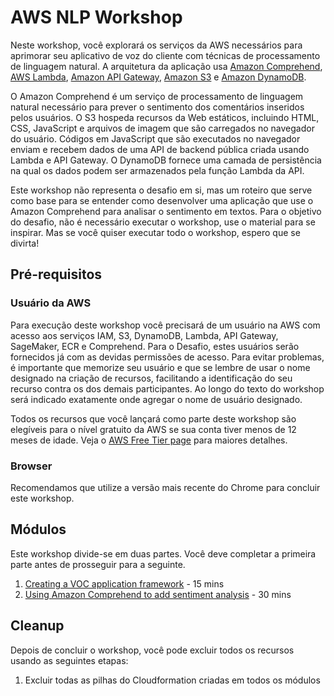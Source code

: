 # AWS NLP Workshop

Neste workshop, você explorará os serviços da AWS necessários para aprimorar seu aplicativo de voz do cliente com técnicas de processamento de linguagem natural. A arquitetura da aplicação usa [Amazon Comprehend](https://aws.amazon.com/comprehend/), [AWS Lambda](https://aws.amazon.com/lambda/), [Amazon API Gateway](https://aws.amazon.com/api-gateway/), [Amazon S3](https://aws.amazon.com/s3/) e [Amazon DynamoDB](https://aws.amazon.com/dynamodb/). 
  
O Amazon Comprehend é um serviço de processamento de linguagem natural necessário para prever o sentimento dos comentários inseridos pelos usuários. O S3 hospeda recursos da Web estáticos, incluindo HTML, CSS, JavaScript e arquivos de imagem que são carregados no navegador do usuário. Códigos em JavaScript que são executados no navegador enviam e recebem dados de uma API de backend pública criada usando Lambda e API Gateway. O DynamoDB fornece uma camada de persistência na qual os dados podem ser armazenados pela função Lambda da API.

Este workshop não representa o desafio em si, mas um roteiro que serve como base para se entender como desenvolver uma aplicação que use o Amazon Comprehend para analisar o sentimento em textos. Para o objetivo do desafio, não é necessário executar o workshop, use o material para se inspirar. Mas se você quiser executar todo o workshop, espero que se divirta!

## Pré-requisitos

### Usuário da AWS

Para execução deste workshop você precisará de um usuário na AWS com acesso aos serviços IAM, S3, DynamoDB, Lambda, API Gateway, SageMaker, ECR e Comprehend. Para o Desafio, estes usuários serão fornecidos já com as devidas permissões de acesso. Para evitar problemas, é importante que memorize seu usuário e que se lembre de usar o nome designado na criação de recursos, facilitando a identificação do seu recurso contra os dos demais participantes. Ao longo do texto do workshop será indicado exatamente onde agregar o nome de usuário designado.

Todos os recursos que você lançará como parte deste workshop são elegíveis para o nível gratuito da AWS se sua conta tiver menos de 12 meses de idade. Veja o [AWS Free Tier page](https://aws.amazon.com/free/) para maiores detalhes.

### Browser

Recomendamos que utilize a versão mais recente do Chrome para concluir este workshop.

## Módulos

Este workshop divide-se em duas partes. Você deve completar a primeira parte antes de prosseguir para a seguinte.

1. [Creating a VOC application framework](1_VocFramework) - 15 mins
2. [Using Amazon Comprehend to add sentiment analysis](2_SentimentAnalysis) - 30 mins

## Cleanup
Depois de concluir o workshop, você pode excluir todos os recursos usando as seguintes etapas:
1. Excluir todas as pilhas do Cloudformation criadas em todos os módulos
